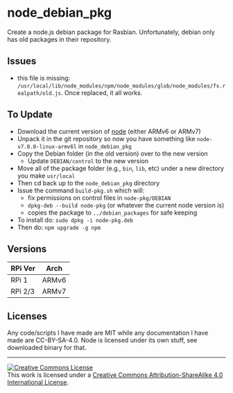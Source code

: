 # node_debian_pkg

Create a node.js debian package for Rasbian. Unfortunately, debian only has old packages in their repository.

## Issues

- this file is missing: `/usr/local/lib/node_modules/npm/node_modules/glob/node_modules/fs.realpath/old.js`. Once replaced, it all works.

## To Update

* Download the current version of [node](https://nodejs.org/en/download/current/) (either ARMv6 or ARMv7)
* Unpack it in the git repository so now you have something like `node-v7.0.0-linux-armv6l` in `node_debian_pkg`
* Copy the Debian folder (in the old version) over to the new version
  * Update `DEBIAN/control` to the new version
* Move all of the package folder (e.g., `bin`, `lib`, etc) under a new directory you make `usr/local`
* Then cd back up to the `node_debian_pkg` directory
* Issue the command `build-pkg.sh` which will:
    * fix permissions on control files in `node-pkg/DEBIAN`
    * `dpkg-deb --build node-pkg` (or whatever the current node version is)
    * copies the package to `../debian_packages` for safe keeping
* To install do: `sudo dpkg -i node-pkg.deb`
* Then do: `npm upgrade -g npm`

## Versions


| RPi Ver | Arch  |
|---------|-------|
| RPi 1   | ARMv6 |
| RPi 2/3 | ARMv7 |

## Licenses

Any code/scripts I have made are MIT while any documentation I have made are CC-BY-SA-4.0. Node is licensed under its own stuff, see downloaded binary for that.

----

<a rel="license" href="http://creativecommons.org/licenses/by-sa/4.0/"><img alt="Creative Commons License" style="border-width:0" src="https://i.creativecommons.org/l/by-sa/4.0/88x31.png" /></a><br />This work is licensed under a <a rel="license" href="http://creativecommons.org/licenses/by-sa/4.0/">Creative Commons Attribution-ShareAlike 4.0 International License</a>.
